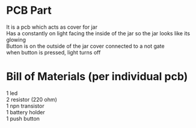 # PCB Part
It is a pcb which acts as cover for jar  
Has a constantly on light facing the inside of the jar so the jar looks like its glowing  
Button is on the outside of the jar cover connected to a not gate  
when button is pressed, light turns off  
# Bill of Materials (per individual pcb)
1 led  
2 resistor (220 ohm)  
1 npn transistor  
1 battery holder  
1 push button 
